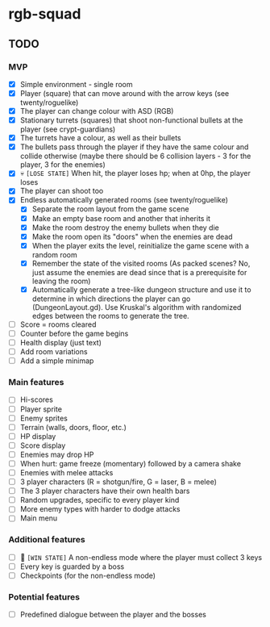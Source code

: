 # rgb-squad

## TODO

### MVP
- [x] Simple environment - single room
- [x] Player (square) that can move around with the arrow keys (see twenty/roguelike)
- [x] The player can change colour with ASD (RGB)
- [x] Stationary turrets (squares) that shoot non-functional bullets at the player (see crypt-guardians)
- [x] The turrets have a colour, as well as their bullets
- [x] The bullets pass through the player if they have the same colour and collide otherwise (maybe there should be 6 collision layers - 3 for the player, 3 for the enemies)
- [x] :skull: `[LOSE STATE]` When hit, the player loses hp; when at 0hp, the player loses
- [x] The player can shoot too
- [x] Endless automatically generated rooms (see twenty/roguelike)
  - [x] Separate the room layout from the game scene
  - [x] Make an empty base room and another that inherits it
  - [x] Make the room destroy the enemy bullets when they die
  - [x] Make the room open its "doors" when the enemies are dead
  - [x] When the player exits the level, reinitialize the game scene with a random room
  - [x] Remember the state of the visited rooms (As packed scenes? No, just assume the enemies are dead since that is a prerequisite for leaving the room)
  - [x] Automatically generate a tree-like dungeon structure and use it to determine in which directions the player can go (DungeonLayout.gd). Use Kruskal's algorithm with randomized edges between the rooms to generate the tree.
- [ ] Score = rooms cleared
- [ ] Counter before the game begins
- [ ] Health display (just text)
- [ ] Add room variations
- [ ] Add a simple minimap

### Main features
- [ ] Hi-scores
- [ ] Player sprite
- [ ] Enemy sprites
- [ ] Terrain (walls, doors, floor, etc.)
- [ ] HP display
- [ ] Score display
- [ ] Enemies may drop HP
- [ ] When hurt: game freeze (momentary) followed by a camera shake
- [ ] Enemies with melee attacks
- [ ] 3 player characters (R = shotgun/fire, G = laser, B = melee)
- [ ] The 3 player characters have their own health bars
- [ ] Random upgrades, specific to every player kind
- [ ] More enemy types with harder to dodge attacks
- [ ] Main menu

### Additional features
- [ ] :checkered_flag: `[WIN STATE]` A non-endless mode where the player must collect 3 keys
- [ ] Every key is guarded by a boss
- [ ] Checkpoints (for the non-endless mode)

### Potential features
- [ ] Predefined dialogue between the player and the bosses
